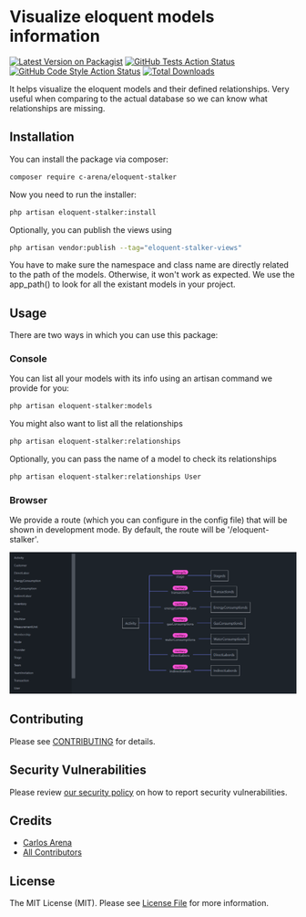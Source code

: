 # Visualize eloquent models information

[![Latest Version on Packagist](https://img.shields.io/packagist/v/c-arena/eloquent-stalker.svg?style=flat-square)](https://packagist.org/packages/c-arena/eloquent-stalker)
[![GitHub Tests Action Status](https://img.shields.io/github/actions/workflow/status/c-arena/eloquent-stalker/run-tests.yml?branch=main&label=tests&style=flat-square)](https://github.com/c-arena/eloquent-stalker/actions?query=workflow%3Arun-tests+branch%3Amain)
[![GitHub Code Style Action Status](https://img.shields.io/github/actions/workflow/status/c-arena/eloquent-stalker/fix-php-code-style-issues.yml?branch=main&label=code%20style&style=flat-square)](https://github.com/c-arena/eloquent-stalker/actions?query=workflow%3A"Fix+PHP+code+style+issues"+branch%3Amain)
[![Total Downloads](https://img.shields.io/packagist/dt/c-arena/eloquent-stalker.svg?style=flat-square)](https://packagist.org/packages/c-arena/eloquent-stalker)

It helps visualize the eloquent models and their defined relationships. Very useful when comparing to the actual database so we can know what relationships are missing.


## Installation

You can install the package via composer:

```bash
composer require c-arena/eloquent-stalker
```

Now you need to run the installer:

```bash
php artisan eloquent-stalker:install
```

Optionally, you can publish the views using

```bash
php artisan vendor:publish --tag="eloquent-stalker-views"
```

You have to make sure the namespace and class name are directly related to the path of the models. Otherwise, it won't work as expected. We use the app_path() to look for all the existant models in your project.

## Usage

There are two ways in which you can use this package:

### Console

You can list all your models with its info using an artisan command we provide for you:

```sh
php artisan eloquent-stalker:models
```

You might also want to list all the relationships

```sh
php artisan eloquent-stalker:relationships
```

Optionally, you can pass the name of a model to check its relationships

```sh
php artisan eloquent-stalker:relationships User
```

### Browser

We provide a route (which you can configure in the config file) that will be shown in development mode. By default, the route will be '/eloquent-stalker'.

![alt text](image.png)

## Contributing

Please see [CONTRIBUTING](CONTRIBUTING.md) for details.

## Security Vulnerabilities

Please review [our security policy](../../security/policy) on how to report security vulnerabilities.

## Credits

- [Carlos Arena](https://github.com/C-ArenA)
- [All Contributors](../../contributors)

## License

The MIT License (MIT). Please see [License File](LICENSE.md) for more information.
